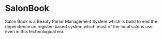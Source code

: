 # SalonBook
Salon Book is a Beauty Parlor Management System which is build to end the dependence on register-based system which most of the local salons use even in this technological era.

